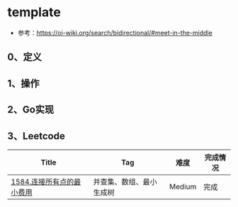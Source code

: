 # template

- 参考：https://oi-wiki.org/search/bidirectional/#meet-in-the-middle

## 0、定义

## 1、操作

## 2、Go实现

## 3、Leetcode

| Title                                                                               | Tag          | 难度     | 完成情况 |
|-------------------------------------------------------------------------------------|--------------|--------|------|
| [1584.连接所有点的最小费用](https://leetcode-cn.com/problems/min-cost-to-connect-all-points/) | 并查集、数组、最小生成树 | Medium | 完成   |
